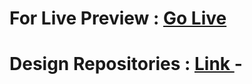 # For Live Preview : [Go Live]()

# Design Repositories : [Link ](https://github.com/ProgrammingHero1/biker-zone-resources) -